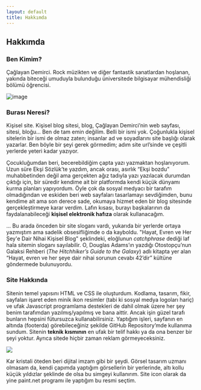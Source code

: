 ```yaml
---
layout: default
title: Hakkımda
---
```


## Hakkımda
### Ben Kimim?

Çağlayan Demirci. Rock müzikten ve diğer fantastik sanatlardan hoşlanan, yakında biteceği umuduyla bulunduğu üniversitede bilgisayar mühendisliği bölümü öğrencisi.

![image](https://i.hizliresim.com/RnJX8G.png)

### Burası Neresi?
Kişisel site. Kişisel blog sitesi, blog, Çağlayan Demirci’nin web sayfası, sitesi, bloğu… Ben de tam emin değilim. Belli bir ismi yok. Çoğunlukla kişisel sitelerin bir ismi de olmaz zaten; insanlar ad ve soyadlarını site başlığı olarak yazarlar. Ben böyle bir şeyi gerek görmedim; adım site url’sinde ve çeşitli yerlerde yeteri kadar yazıyor.

Çocukluğumdan beri, becerebildiğim çapta yazı yazmaktan hoşlanıyorum. Uzun süre Ekşi Sözlük’te yazdım, ancak orası, asırlık “Ekşi bozdu” muhabbetinden değil ama gerçekten ağız tadıyla yazı yazılacak durumdan çıktığı için, bir süredir kendime ait bir platformda kendi küçük dünyamı kurma planları yapıyordum. Öyle çok da sosyal medyacı bir tarafım olmadığından ve eskiden beri web sayfaları tasarlamayı sevdiğimden, bunu kendime ait ama son derece sade, okumaya hizmet eden bir blog sitesinde gerçekleştirmeye karar verdim. Lafın kısası, burayı başkalarının da faydalanabileceği **kişisel elektronik hafıza** olarak kullanacağım. 

... Bu arada önceden bir site sloganı vardı, yukarıda bir yerlerde ortaya yazmıştım ama sadelik obsesifliğimde o da kayboldu. "Hayat, Evren ve Her Şey'e Dair Nihai Kişisel Blog" şeklindeki, eloğlunun *catchphrase* dediği laf hala sitemin sloganı sayılabilir. O, Douglas Adams’ın yazdığı Otostopçu’nun Galaksi Rehberi (*The Hitchhiker’s Guide to the Galaxy*) adlı kitapta yer alan “Hayat, evren ve her şeye dair nihai sorunun cevabı 42’dir” kültüne göndermede bulunuyordu.

### Site Hakkında

Sitenin temel yapısını HTML ve CSS ile oluşturdum. Kodlama, tasarım, fikir, sayfaları işaret eden minik ikon resimler (tabi ki sosyal medya logoları hariç) ve ufak Javascript programlama destekleri de dahil olmak üzere her şey benim tarafımdan yazılmış/yapılmış ve bana aittir. Ancak işin güzel tarafı bunların hepsini fütursuzca kullanabilirsiniz. Yaptığım işleri, sayfanın en altında (footerda) görebileceğiniz şekilde GitHub Repository’mde kullanıma sundum. Sitenin **teknik kısmının** en ufak bir telif hakkı ya da ona benzer bir şeyi yoktur. Ayrıca sitede hiçbir zaman reklam görmeyeceksiniz.

![](https://caglayandemirci.github.io/images/siteicon2.2.png)

Kar kristali öteden beri dijital imzam gibi bir şeydi. Görsel tasarım uzmanı olmasam da, kendi çapımda yaptığım görsellerin bir yerlerinde, altı kollu küçük yıldızlar şeklinde de olsa bu simgeyi kullanırım. Site icon olarak da yine paint.net programı ile yaptığım bu resmi seçtim.